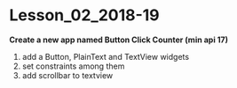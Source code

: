 # Lesson_02_2018-19

**Create a new app named Button Click Counter (min api 17)**

1. add a Button, PlainText and TextView widgets
2. set constraints among them
3. add scrollbar to textview

